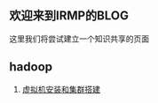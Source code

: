 ## 欢迎来到IRMP的BLOG

这里我们将尝试建立一个知识共享的页面



## hadoop

1. [虚拟机安装和集群搭建](https://irmp.github.io/vb-centos-hadoop)
